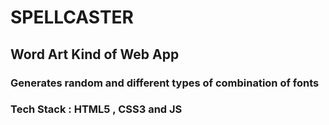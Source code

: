 # SPELLCASTER
## Word Art Kind of Web App
### Generates random and different types of combination of fonts 
### Tech Stack : HTML5 , CSS3 and JS
